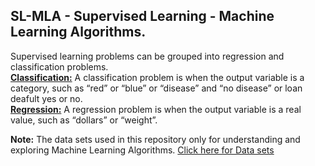 ## SL-MLA - Supervised Learning - Machine Learning Algorithms.

Supervised learning problems can be grouped into regression and classification problems.<br>
[**Classification:**](https://github.com/prashanthms99/SL-MLA/tree/master/Classification) A classification problem is when the output variable is a category, such as “red” or “blue” or “disease” and “no disease” or loan deafult yes or no.<br>
[**Regression:**](https://github.com/prashanthms99/SL-MLA/tree/master/Regression) A regression problem is when the output variable is a real value, such as “dollars” or “weight”.

**Note:** The data sets used in this repository only for understanding and exploring Machine Learning Algorithms.
[Click here for Data sets](https://archive.ics.uci.edu/ml/datasets.php)

